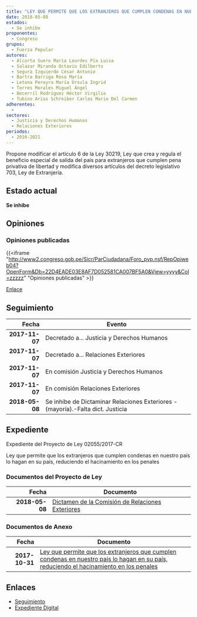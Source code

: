 ```yaml
---
title: "LEY QUE PERMITE QUE LOS EXTRANJEROS QUE CUMPLEN CONDENAS EN NUESTRO PAÍS LO HAGAN EN SU PAÍS, REDUCIENDO EL HACINAMIENTO EN LOS PENALES"
date: 2018-05-08
estados: 
  - Se inhibe
proponentes: 
  - Congreso
grupos: 
  - Fuerza Popular
autores: 
  - Alcorta Suero María Lourdes Pía Luisa
  - Salazar Miranda Octavio Edilberto
  - Segura Izquierdo César Antonio
  - Bartra Barriga Rosa María
  - Letona Pereyra María Úrsula Ingrid
  - Torres Morales Miguel Ángel
  - Becerril Rodríguez Héctor Virgilio
  - Tubino Arias Schreiber Carlos Mario Del Carmen
adherentes: 
  - 
sectores: 
  - Justicia y Derechos Humanos
  - Relaciones Exteriores
periodos: 
  - 2016-2021
---
```


Propone modificar el artículo 6 de la Ley 30219, Ley que crea y regula el beneficio especial de salida del país para extranjeros que cumplen pena privativa de libertad y modifica diversos artículos del decreto legislativo 703, Ley de Extranjería.


## Estado actual

**Se inhibe**

## Opiniones

### Opiniones publicadas

{{<iframe "http://www2.congreso.gob.pe/Sicr/ParCiudadana/Foro_pvp.nsf/RepOpiweb04?OpenForm&Db=22D4EADE03E8AF7D052581CA007BF5A0&View=yyyy&Col=zzzzz" "Opiniones publicadas" >}}

[Enlace](http://www2.congreso.gob.pe/Sicr/ParCiudadana/Foro_pvp.nsf/RepOpiweb04?OpenForm&Db=22D4EADE03E8AF7D052581CA007BF5A0&View=yyyy&Col=zzzzz)

## Seguimiento

| Fecha | Evento |
|------:|--------|
| **2017-11-07** | Decretado a... Justicia y Derechos Humanos|
| **2017-11-07** | Decretado a... Relaciones Exteriores|
| **2017-11-07** | En comisión Justicia y Derechos Humanos|
| **2017-11-07** | En comisión Relaciones Exteriores|
| **2018-05-08** | Se inhibe de Dictaminar Relaciones Exteriores - (mayoría).-Falta dict. Justicia|


## Expediente

Expediente del Proyecto de Ley 02055/2017-CR

Ley que permite que los extranjeros que cumplen condenas en nuestro país lo hagan en su país, reduciendo el hacinamiento en los penales


### Documentos del Proyecto de Ley

| Fecha | Documento |
|------:|--------|
| **2018-05-08** | [Dictamen de la Comisión de Relaciones Exteriores](http://www.leyes.congreso.gob.pe/Documentos/2016_2021/Dictamenes/Proyectos_de_Ley/02055DC20MAY20180508.pdf) |

### Documentos de Anexo

| Fecha | Documento |
|------:|--------|
| **2017-10-31** | [Ley que permite que los extranjeros que cumplen condenas en nuestro país lo hagan en su país, reduciendo el hacinamiento en los penales](http://www.leyes.congreso.gob.pe/Documentos/2016_2021/Proyectos_de_Ley_y_de_Resoluciones_Legislativas/PL0205520171031..pdf) |

## Enlaces 

- [Seguimiento](http://www2.congreso.gob.pe/Sicr/TraDocEstProc/CLProLey2016.nsf/f7fff46988ca05b1052578e100829cc7/a34f5892f9a71f9b052581ca007eda25?OpenDocument)
- [Expediente Digital](http://www2.congreso.gob.pe/Sicr/TraDocEstProc/CLProLey2016.nsf/f7fff46988ca05b1052578e100829cc7/a34f5892f9a71f9b052581ca007eda25?OpenDocument&Click=05257FB7005EB655.eb71d0cf91d8294e05256cdf006b5706/$Body/0.1C6C)
